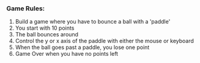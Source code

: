 ### Game Rules:

1. Build a game where you have to bounce a ball with a 'paddle'
2. You start with 10 points
3. The ball bounces around
4. Control the y or x axis of the paddle with either the mouse or keyboard
5. When the ball goes past a paddle, you lose one point
6. Game Over when you have no points left
